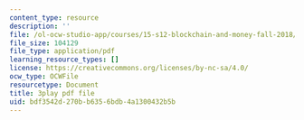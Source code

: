 ```yaml
---
content_type: resource
description: ''
file: /ol-ocw-studio-app/courses/15-s12-blockchain-and-money-fall-2018/bdf3542d270bb6356bdb4a1300432b5b_w7HDA8gUbpQ.pdf
file_size: 104129
file_type: application/pdf
learning_resource_types: []
license: https://creativecommons.org/licenses/by-nc-sa/4.0/
ocw_type: OCWFile
resourcetype: Document
title: 3play pdf file
uid: bdf3542d-270b-b635-6bdb-4a1300432b5b
---
```

